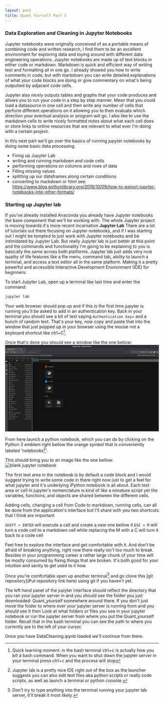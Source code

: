 ```yaml
---
layout: post
title: Quant Yourself Part 3 
---
```


### Data Exploration and Cleaning in Jupyter Notebooks

Jupyter notebooks were originally conceived of as a portable means of combining code and written research, I find them to be an excellent environment for exploring data and toying around with different data engineering operations. Jupyter notebooks are made up of text blocks in either code or markdown. Markdown is quick and efficient way of writing text and formatting all in one go. I already showed you how to write comments in code, 
but with markdown you can write detailed explanations of what your code blocks are doing or give commentary on what's being outputted by adjacent code cells. 

Jupyter also nicely outputs tables and graphs that your code produces and allows you to run your code in a step by step manner. Mean that you could load a datasource in one cell and then write any number of cells that perform different operations on it allowing you to then evaluate which direction your eventual analysis or program will go. I also like to use the markdown cells to write nicely formatted notes about what each cell does or store links to online resources that are relevant to what ever I'm doing with a certain project.

In this next part we'll go over the basics of running jupyter notebooks by doing some basic data processing. 

* Firing up Jupyter Lab
* writing and running markdown and code cells
* performing operations on columns and rows of data
* Filling missing values
* splitting up our dataframes along certain conditions 
* converting to markdown or html see: https://www.blog.pythonlibrary.org/2018/10/09/how-to-export-jupyter-notebooks-into-other-formats/ 

### Starting up Jupyter lab

If you've already installed Anaconda you already have Jupyter notebooks the base component that we'll be working with. The whole Jupyter project is moving towards it's more recent incarnation **Jupyter Lab**
There are a lot of tutorials out there focusing on Jupyter notebooks, and if I was starting out I might be tempted to just work with Jupyter notebooks and be intimidated by Jupyter Lab. But really Jupyter lab is just better at this point and the commands and functionality I'm going to be explaining to you is basically the same across both platforms. Jupyter lab just adds very ncie quality of life features like a file menu, command tab, ability to launch a terminal, and access a text editor all in the same platform. Making it a pretty powerful and accessible Interactive Development Environment (IDE) for beginners. 

To start Jupyter Lab, open up a terminal like last time and enter the command: 

```bash
jupyter lab

```
Your web browser should pop up and if this is the first time jupyter is running you'll be asked to add in an authentication key. Back in your terminal you should see a bit of text saying ```Authentication key=``` and a bunch of random text. That's your key, now copy and paste that into the window that just popped up in your browser using the mouse not a keyboard shortcut like ctrl+C[^1].  

Once that's done you should see a window like the one bellow:
![jupyter launched](jupyterLaunch.png "If you see this you're in the right place")

From here launch a python notebook, which you can do by clicking on the Python 3 emblem right bellow the orange symbol that is conveniently labeled 'notebooks[^2]'. 

This should bring you to an image like the one bellow: 
![blank jupyter notebook](BlankNotebook.png "A Brand New Jupyter notebook")

The first text area in the notebook is by default a code block and I would suggest trying to write some code in there right now just to get a feel for what jupyter and it's underlying iPython notebook is all about. 
Each text area or cell in jupyter's nomenclature is kind of like a minature script yet the variables, functions, and objects are shared between the different cells.

Adding cells, changing a cell from Code to markdown, running cells, can all be done from the application's interface but I'll share with you two shortcuts that I think are important

```SHIFT + ENTER``` will execute a cell and create a new one bellow it 
```ESC + M``` will turn a code cell to a markdown cell while replacing the M with a C will turn it back to a code cell 

Feel free to explore the interface and get comfortable with it. And don't be afraid of breaking anything, right now there really isn't too much to break. Besides in your programming career a rather large chunk of your time will 
be mostly consumed by fixing things that are broken. It's both good for your intuition and sanity to get used to it now. 

Once you're comfortable open up another terminal[^3] and go clone this [git repository](Put repository link here) using git if you haven't yet. 

The left hand panel of the jupyter interface should reflect the directory that you ran your jupyter server in and you should see the folder you just downloaded: Quant_yourself somewhere around there. If you don't just move the folder to where ever your jupyter server is running from and you should see it then  Look at what folders or files you see in your jupyter notebook or run the jupyter server from where you put the Quant_yourself folder. Recall that in the bash terminal you can see the path to where you currently are to the left of your cursor. 

Once you have DataCleaning.ipynb loaded we'll continue from there. 

[^1]:Quick learning moment: in the bash terminal ctrl+c is actually how you kill a bash command. When you want to shut down the jupyter server in your terminal press ctrl+c and the process will stop 

[^2]: Jupyter lab is a pretty nice IDE right out of the box as the launcher suggests you can also edit text files aka python scripts or really code scripts, as well as launch a terminal or python console.  

[^3]: Don't try to type anything into the terminal running your jupyter lab server, it'll break it most likely.  
